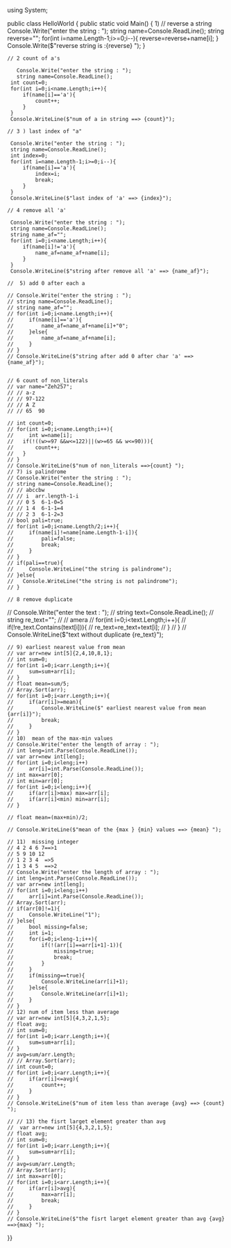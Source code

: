 
using System;

public class HelloWorld
{
    public static void Main()
    {
       1)  // reverse a string
         Console.Write("enter the string : ");
       string name=Console.ReadLine();
       string reverse="";
       for(int i=name.Length-1;i>=0;i--){
           reverse=reverse+name[i];
       }
       Console.Write($"reverse string is :{reverse} ");
     }

    // 2 count of a's

       Console.Write("enter the string : ");
       string name=Console.ReadLine();
     int count=0;
     for(int i=0;i<name.Length;i++){
         if(name[i]=='a'){
             count++;
         }
     }
     Console.WriteLine($"num of a in string ==> {count}");
    
    // 3 ) last index of "a"

     Console.Write("enter the string : ");
     string name=Console.ReadLine();
     int index=0;
     for(int i=name.Length-1;i>=0;i--){
         if(name[i]=='a'){
             index=i;
             break;
         }
     }
     Console.WriteLine($"last index of 'a' ==> {index}");
    
    // 4 remove all 'a'

     Console.Write("enter the string : ");
     string name=Console.ReadLine();
     string name_af="";
     for(int i=0;i<name.Length;i++){
         if(name[i]!='a'){
             name_af=name_af+name[i];
         }
     }
     Console.WriteLine($"string after remove all 'a' ==> {name_af}");

    //  5) add 0 after each a

    // Console.Write("enter the string : ");
    // string name=Console.ReadLine();
    // string name_af="";
    // for(int i=0;i<name.Length;i++){
    //     if(name[i]=='a'){
    //         name_af=name_af+name[i]+"0";
    //     }else{
    //         name_af=name_af+name[i];
    //     }
    // }
    // Console.WriteLine($"string after add 0 after char 'a' ==> {name_af}");
    
    
    // 6 count of non_literals
    // var name="Zeh257";
    // // a-z
    // // 97-122
    // // A Z 
    // // 65  90

    // int count=0;
    // for(int i=0;i<name.Length;i++){
    //     int w=name[i];
    //   if(!((w>=97 &&w<=122)||(w>=65 && w<=90))){
    //       count++; 
    //   }
    // }
    // Console.WriteLine($"num of non_literals ==>{count} ");
    // 7) is palindrome
    // Console.Write("enter the string : ");
    // string name=Console.ReadLine();
    // // abccbw
    // // i  arr.length-1-i
    // // 0 5  6-1-0=5
    // // 1 4  6-1-1=4
    // // 2 3  6-1-2=3
    // bool pali=true;
    // for(int i=0;i<name.Length/2;i++){
    //     if(name[i]!=name[name.Length-1-i]){
    //         pali=false;
    //         break;
    //     }
    // }
    // if(pali==true){
    //     Console.WriteLine("the string is palindrome");
    // }else{
    //   Console.WriteLine("the string is not palindrome"); 
    // }
    
    // 8 remove duplicate
//     Console.Write("enter the text : ");
//   string text=Console.ReadLine();
//   string re_text="";
// //   amera
//   for(int i=0;i<text.Length;i++){
//       if(!re_text.Contains(text[i])){
//           re_text=re_text+text[i];
//       }
//   }
//   Console.WriteLine($"text without duplicate {re_text}");
    
    
    
    // 9) earliest nearest value from mean
    // var arr=new int[5]{2,4,10,8,1};
    // int sum=0;
    // for(int i=0;i<arr.Length;i++){
    //     sum=sum+arr[i];
    // }
    // float mean=sum/5;
    // Array.Sort(arr);
    // for(int i=0;i<arr.Length;i++){
    //     if(arr[i]>=mean){
    //         Console.WriteLine($" earliest nearest value from mean {arr[i]}");
    //         break;
    //     }
    // }
    // 10)  mean of the max-min values
    // Console.Write("enter the length of array : ");
    // int leng=int.Parse(Console.ReadLine());
    // var arr=new int[leng];
    // for(int i=0;i<leng;i++)
    //     arr[i]=int.Parse(Console.ReadLine());
    // int max=arr[0];
    // int min=arr[0];
    // for(int i=0;i<leng;i++){
    //     if(arr[i]>max) max=arr[i];
    //     if(arr[i]<min) min=arr[i];
    // }
    
    // float mean=(max+min)/2;
    
    // Console.WriteLine($"mean of the {max } {min} values ==> {mean} ");
    
    // 11)  missing integer
    // 4 2 4 6 7==>1
    // 5 9 10 12 
    // 1 2 3 4  =>5
    // 1 3 4 5  ==>2
    // Console.Write("enter the length of array : ");
    // int leng=int.Parse(Console.ReadLine());
    // var arr=new int[leng];
    // for(int i=0;i<leng;i++)
    //     arr[i]=int.Parse(Console.ReadLine());
    // Array.Sort(arr);
    // if(arr[0]!=1){
    //     Console.WriteLine("1");
    // }else{
    //     bool missing=false;
    //     int i=1;
    //     for(i=0;i<leng-1;i++){
    //         if(!(arr[i]==arr[i+1]-1)){
    //             missing=true;
    //             break;
    //         }
    //     }
    //     if(missing==true){
    //         Console.WriteLine(arr[i]+1);
    //     }else{
    //         Console.WriteLine(arr[i]+1);
    //     }
    // }
    // 12) num of item less than average
    // var arr=new int[5]{4,3,2,1,5};
    // float avg;
    // int sum=0;
    // for(int i=0;i<arr.Length;i++){
    //     sum=sum+arr[i];
    // }
    // avg=sum/arr.Length;
    // // Array.Sort(arr);
    // int count=0;
    // for(int i=0;i<arr.Length;i++){
    //     if(arr[i]<=avg){
    //         count++;
    //     }
    // }
    // Console.WriteLine($"num of item less than average {avg} ==> {count} ");
    
    // // 13) the fisrt larget element greater than avg
    //  var arr=new int[5]{4,3,2,1,5};
    // float avg;
    // int sum=0;
    // for(int i=0;i<arr.Length;i++){
    //     sum=sum+arr[i];
    // }
    // avg=sum/arr.Length;
    // Array.Sort(arr);
    // int max=arr[0];
    // for(int i=0;i<arr.Length;i++){
    //     if(arr[i]>avg){
    //         max=arr[i];
    //         break;
    //     }
    // }
    // Console.WriteLine($"the fisrt larget element greater than avg {avg} ==>{max} ");
    
}}
